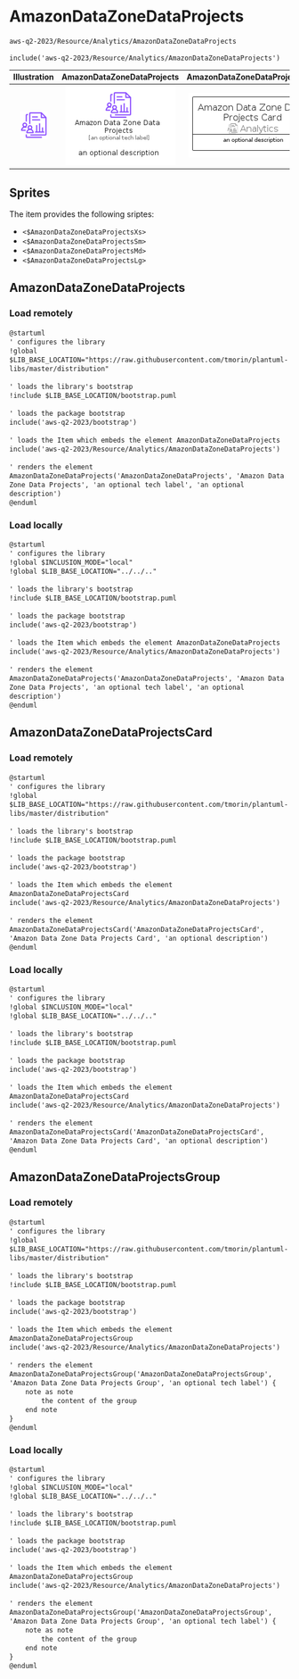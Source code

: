 # AmazonDataZoneDataProjects


```text
aws-q2-2023/Resource/Analytics/AmazonDataZoneDataProjects
```

```text
include('aws-q2-2023/Resource/Analytics/AmazonDataZoneDataProjects')
```



| Illustration | AmazonDataZoneDataProjects | AmazonDataZoneDataProjectsCard | AmazonDataZoneDataProjectsGroup |
| :---: | :---: | :---: | :---: |
| ![illustration for Illustration](../../../aws-q2-2023/Resource/Analytics/AmazonDataZoneDataProjects.png) | ![illustration for AmazonDataZoneDataProjects](../../../aws-q2-2023/Resource/Analytics/AmazonDataZoneDataProjects.Local.png) | ![illustration for AmazonDataZoneDataProjectsCard](../../../aws-q2-2023/Resource/Analytics/AmazonDataZoneDataProjectsCard.Local.png) | ![illustration for AmazonDataZoneDataProjectsGroup](../../../aws-q2-2023/Resource/Analytics/AmazonDataZoneDataProjectsGroup.Local.png) |



## Sprites
The item provides the following sriptes:

- `<$AmazonDataZoneDataProjectsXs>`
- `<$AmazonDataZoneDataProjectsSm>`
- `<$AmazonDataZoneDataProjectsMd>`
- `<$AmazonDataZoneDataProjectsLg>`





## AmazonDataZoneDataProjects

### Load remotely
```plantuml
@startuml
' configures the library
!global $LIB_BASE_LOCATION="https://raw.githubusercontent.com/tmorin/plantuml-libs/master/distribution"

' loads the library's bootstrap
!include $LIB_BASE_LOCATION/bootstrap.puml

' loads the package bootstrap
include('aws-q2-2023/bootstrap')

' loads the Item which embeds the element AmazonDataZoneDataProjects
include('aws-q2-2023/Resource/Analytics/AmazonDataZoneDataProjects')

' renders the element
AmazonDataZoneDataProjects('AmazonDataZoneDataProjects', 'Amazon Data Zone Data Projects', 'an optional tech label', 'an optional description')
@enduml
```

### Load locally
```plantuml
@startuml
' configures the library
!global $INCLUSION_MODE="local"
!global $LIB_BASE_LOCATION="../../.."

' loads the library's bootstrap
!include $LIB_BASE_LOCATION/bootstrap.puml

' loads the package bootstrap
include('aws-q2-2023/bootstrap')

' loads the Item which embeds the element AmazonDataZoneDataProjects
include('aws-q2-2023/Resource/Analytics/AmazonDataZoneDataProjects')

' renders the element
AmazonDataZoneDataProjects('AmazonDataZoneDataProjects', 'Amazon Data Zone Data Projects', 'an optional tech label', 'an optional description')
@enduml
```

## AmazonDataZoneDataProjectsCard

### Load remotely
```plantuml
@startuml
' configures the library
!global $LIB_BASE_LOCATION="https://raw.githubusercontent.com/tmorin/plantuml-libs/master/distribution"

' loads the library's bootstrap
!include $LIB_BASE_LOCATION/bootstrap.puml

' loads the package bootstrap
include('aws-q2-2023/bootstrap')

' loads the Item which embeds the element AmazonDataZoneDataProjectsCard
include('aws-q2-2023/Resource/Analytics/AmazonDataZoneDataProjects')

' renders the element
AmazonDataZoneDataProjectsCard('AmazonDataZoneDataProjectsCard', 'Amazon Data Zone Data Projects Card', 'an optional description')
@enduml
```

### Load locally
```plantuml
@startuml
' configures the library
!global $INCLUSION_MODE="local"
!global $LIB_BASE_LOCATION="../../.."

' loads the library's bootstrap
!include $LIB_BASE_LOCATION/bootstrap.puml

' loads the package bootstrap
include('aws-q2-2023/bootstrap')

' loads the Item which embeds the element AmazonDataZoneDataProjectsCard
include('aws-q2-2023/Resource/Analytics/AmazonDataZoneDataProjects')

' renders the element
AmazonDataZoneDataProjectsCard('AmazonDataZoneDataProjectsCard', 'Amazon Data Zone Data Projects Card', 'an optional description')
@enduml
```

## AmazonDataZoneDataProjectsGroup

### Load remotely
```plantuml
@startuml
' configures the library
!global $LIB_BASE_LOCATION="https://raw.githubusercontent.com/tmorin/plantuml-libs/master/distribution"

' loads the library's bootstrap
!include $LIB_BASE_LOCATION/bootstrap.puml

' loads the package bootstrap
include('aws-q2-2023/bootstrap')

' loads the Item which embeds the element AmazonDataZoneDataProjectsGroup
include('aws-q2-2023/Resource/Analytics/AmazonDataZoneDataProjects')

' renders the element
AmazonDataZoneDataProjectsGroup('AmazonDataZoneDataProjectsGroup', 'Amazon Data Zone Data Projects Group', 'an optional tech label') {
    note as note
        the content of the group
    end note
}
@enduml
```

### Load locally
```plantuml
@startuml
' configures the library
!global $INCLUSION_MODE="local"
!global $LIB_BASE_LOCATION="../../.."

' loads the library's bootstrap
!include $LIB_BASE_LOCATION/bootstrap.puml

' loads the package bootstrap
include('aws-q2-2023/bootstrap')

' loads the Item which embeds the element AmazonDataZoneDataProjectsGroup
include('aws-q2-2023/Resource/Analytics/AmazonDataZoneDataProjects')

' renders the element
AmazonDataZoneDataProjectsGroup('AmazonDataZoneDataProjectsGroup', 'Amazon Data Zone Data Projects Group', 'an optional tech label') {
    note as note
        the content of the group
    end note
}
@enduml
```

